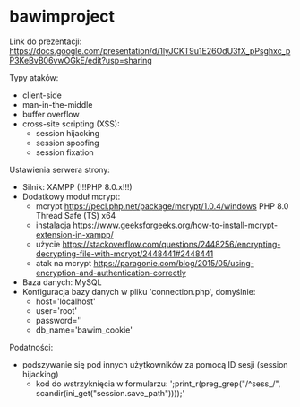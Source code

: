 # bawimproject

Link do prezentacji:
https://docs.google.com/presentation/d/1lyJCKT9u1E26OdU3fX_pPsghxc_pP3KeBvB06vwOGkE/edit?usp=sharing


Typy ataków:
- client-side
- man-in-the-middle
- buffer overflow
- cross-site scripting (XSS):
  - session hijacking
  - session spoofing
  - session fixation
  
  
  
  
Ustawienia serwera strony:
- Silnik: XAMPP (!!!PHP 8.0.x!!!)
- Dodatkowy moduł mcrypt:
  - mcrypt https://pecl.php.net/package/mcrypt/1.0.4/windows PHP 8.0 Thread Safe (TS) x64
  - instalacja https://www.geeksforgeeks.org/how-to-install-mcrypt-extension-in-xampp/
  - użycie https://stackoverflow.com/questions/2448256/encrypting-decrypting-file-with-mcrypt/2448441#2448441
  - atak na mcrypt https://paragonie.com/blog/2015/05/using-encryption-and-authentication-correctly
- Baza danych: MySQL
- Konfiguracja bazy danych w pliku 'connection.php', domyślnie:
  - host='localhost'
  - user='root'
  - password=''
  - db_name='bawim_cookie'

Podatności:
- podszywanie się pod innych użytkowników za pomocą ID sesji (session hijacking)
  - kod do wstrzyknięcia w formularzu: ';print_r(preg_grep("/^sess_/", scandir(ini_get("session.save_path"))));'
